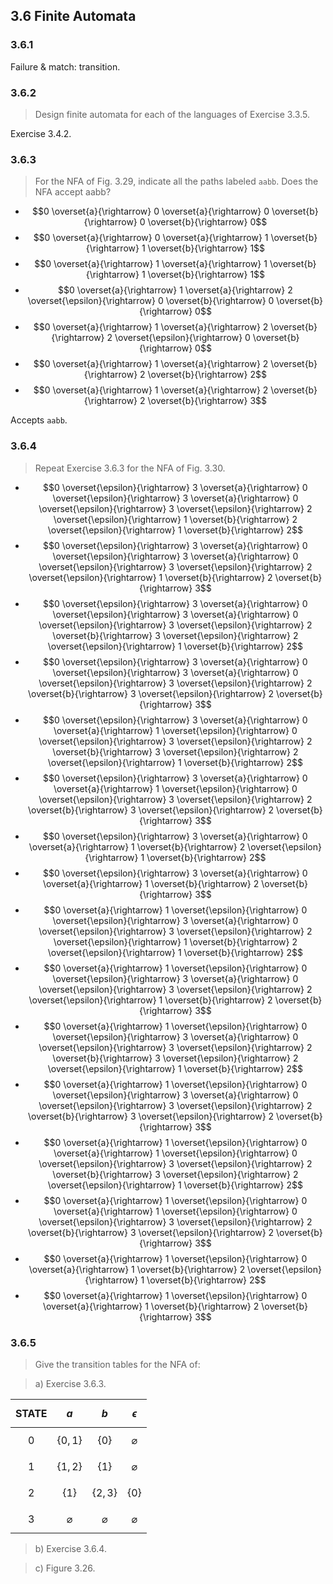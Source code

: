 ## 3.6 Finite Automata

### 3.6.1

Failure & match: transition.

### 3.6.2

> Design finite automata for each of the languages of Exercise 3.3.5.

Exercise 3.4.2.

### 3.6.3

> For the NFA of Fig. 3.29, indicate all the paths labeled `aabb`. Does the NFA accept aabb?

* $$0 \overset{a}{\rightarrow} 0 \overset{a}{\rightarrow} 0 \overset{b}{\rightarrow} 0 \overset{b}{\rightarrow} 0$$
* $$0 \overset{a}{\rightarrow} 0 \overset{a}{\rightarrow} 1 \overset{b}{\rightarrow} 1 \overset{b}{\rightarrow} 1$$
* $$0 \overset{a}{\rightarrow} 1 \overset{a}{\rightarrow} 1 \overset{b}{\rightarrow} 1 \overset{b}{\rightarrow} 1$$
* $$0 \overset{a}{\rightarrow} 1 \overset{a}{\rightarrow} 2  \overset{\epsilon}{\rightarrow} 0 \overset{b}{\rightarrow} 0 \overset{b}{\rightarrow} 0$$
* $$0 \overset{a}{\rightarrow} 1 \overset{a}{\rightarrow} 2 \overset{b}{\rightarrow} 2 \overset{\epsilon}{\rightarrow} 0 \overset{b}{\rightarrow} 0$$
* $$0 \overset{a}{\rightarrow} 1 \overset{a}{\rightarrow} 2 \overset{b}{\rightarrow} 2 \overset{b}{\rightarrow} 2$$
* $$0 \overset{a}{\rightarrow} 1 \overset{a}{\rightarrow} 2 \overset{b}{\rightarrow} 2 \overset{b}{\rightarrow} 3$$

Accepts `aabb`.

### 3.6.4

> Repeat Exercise 3.6.3 for the NFA of Fig. 3.30.

* $$0 \overset{\epsilon}{\rightarrow} 3 \overset{a}{\rightarrow} 0 \overset{\epsilon}{\rightarrow} 3 \overset{a}{\rightarrow} 0 \overset{\epsilon}{\rightarrow} 3 \overset{\epsilon}{\rightarrow} 2 \overset{\epsilon}{\rightarrow} 1 \overset{b}{\rightarrow} 2 \overset{\epsilon}{\rightarrow} 1 \overset{b}{\rightarrow} 2$$
* $$0 \overset{\epsilon}{\rightarrow} 3 \overset{a}{\rightarrow} 0 \overset{\epsilon}{\rightarrow} 3 \overset{a}{\rightarrow} 0 \overset{\epsilon}{\rightarrow} 3 \overset{\epsilon}{\rightarrow} 2 \overset{\epsilon}{\rightarrow} 1 \overset{b}{\rightarrow} 2 \overset{b}{\rightarrow} 3$$
* $$0 \overset{\epsilon}{\rightarrow} 3 \overset{a}{\rightarrow} 0 \overset{\epsilon}{\rightarrow} 3 \overset{a}{\rightarrow} 0 \overset{\epsilon}{\rightarrow} 3 \overset{\epsilon}{\rightarrow} 2 \overset{b}{\rightarrow} 3 \overset{\epsilon}{\rightarrow} 2 \overset{\epsilon}{\rightarrow} 1 \overset{b}{\rightarrow} 2$$
* $$0 \overset{\epsilon}{\rightarrow} 3 \overset{a}{\rightarrow} 0 \overset{\epsilon}{\rightarrow} 3 \overset{a}{\rightarrow} 0 \overset{\epsilon}{\rightarrow} 3 \overset{\epsilon}{\rightarrow} 2 \overset{b}{\rightarrow} 3 \overset{\epsilon}{\rightarrow} 2 \overset{b}{\rightarrow} 3$$
* $$0 \overset{\epsilon}{\rightarrow} 3 \overset{a}{\rightarrow} 0 \overset{a}{\rightarrow} 1 \overset{\epsilon}{\rightarrow} 0 \overset{\epsilon}{\rightarrow} 3 \overset{\epsilon}{\rightarrow} 2 \overset{b}{\rightarrow} 3 \overset{\epsilon}{\rightarrow} 2 \overset{\epsilon}{\rightarrow} 1 \overset{b}{\rightarrow} 2$$
* $$0 \overset{\epsilon}{\rightarrow} 3 \overset{a}{\rightarrow} 0 \overset{a}{\rightarrow} 1 \overset{\epsilon}{\rightarrow} 0 \overset{\epsilon}{\rightarrow} 3 \overset{\epsilon}{\rightarrow} 2 \overset{b}{\rightarrow} 3 \overset{\epsilon}{\rightarrow} 2 \overset{b}{\rightarrow} 3$$
* $$0 \overset{\epsilon}{\rightarrow} 3 \overset{a}{\rightarrow} 0 \overset{a}{\rightarrow} 1 \overset{b}{\rightarrow} 2 \overset{\epsilon}{\rightarrow} 1 \overset{b}{\rightarrow} 2$$
* $$0 \overset{\epsilon}{\rightarrow} 3 \overset{a}{\rightarrow} 0 \overset{a}{\rightarrow} 1 \overset{b}{\rightarrow} 2 \overset{b}{\rightarrow} 3$$
* $$0 \overset{a}{\rightarrow} 1 \overset{\epsilon}{\rightarrow} 0 \overset{\epsilon}{\rightarrow} 3 \overset{a}{\rightarrow} 0 \overset{\epsilon}{\rightarrow} 3 \overset{\epsilon}{\rightarrow} 2 \overset{\epsilon}{\rightarrow} 1 \overset{b}{\rightarrow} 2 \overset{\epsilon}{\rightarrow} 1 \overset{b}{\rightarrow} 2$$
* $$0 \overset{a}{\rightarrow} 1 \overset{\epsilon}{\rightarrow} 0 \overset{\epsilon}{\rightarrow} 3 \overset{a}{\rightarrow} 0 \overset{\epsilon}{\rightarrow} 3 \overset{\epsilon}{\rightarrow} 2 \overset{\epsilon}{\rightarrow} 1 \overset{b}{\rightarrow} 2 \overset{b}{\rightarrow} 3$$
* $$0 \overset{a}{\rightarrow} 1 \overset{\epsilon}{\rightarrow} 0 \overset{\epsilon}{\rightarrow} 3 \overset{a}{\rightarrow} 0 \overset{\epsilon}{\rightarrow} 3 \overset{\epsilon}{\rightarrow} 2 \overset{b}{\rightarrow} 3 \overset{\epsilon}{\rightarrow} 2 \overset{\epsilon}{\rightarrow} 1 \overset{b}{\rightarrow} 2$$
* $$0 \overset{a}{\rightarrow} 1 \overset{\epsilon}{\rightarrow} 0 \overset{\epsilon}{\rightarrow} 3 \overset{a}{\rightarrow} 0 \overset{\epsilon}{\rightarrow} 3 \overset{\epsilon}{\rightarrow} 2 \overset{b}{\rightarrow} 3 \overset{\epsilon}{\rightarrow} 2 \overset{b}{\rightarrow} 3$$
* $$0 \overset{a}{\rightarrow} 1 \overset{\epsilon}{\rightarrow} 0 \overset{a}{\rightarrow} 1 \overset{\epsilon}{\rightarrow} 0 \overset{\epsilon}{\rightarrow} 3 \overset{\epsilon}{\rightarrow} 2 \overset{b}{\rightarrow} 3 \overset{\epsilon}{\rightarrow} 2 \overset{\epsilon}{\rightarrow} 1 \overset{b}{\rightarrow} 2$$
* $$0 \overset{a}{\rightarrow} 1 \overset{\epsilon}{\rightarrow} 0 \overset{a}{\rightarrow} 1 \overset{\epsilon}{\rightarrow} 0 \overset{\epsilon}{\rightarrow} 3 \overset{\epsilon}{\rightarrow} 2 \overset{b}{\rightarrow} 3 \overset{\epsilon}{\rightarrow} 2 \overset{b}{\rightarrow} 3$$
* $$0 \overset{a}{\rightarrow} 1 \overset{\epsilon}{\rightarrow} 0 \overset{a}{\rightarrow} 1 \overset{b}{\rightarrow} 2 \overset{\epsilon}{\rightarrow} 1 \overset{b}{\rightarrow} 2$$
* $$0 \overset{a}{\rightarrow} 1 \overset{\epsilon}{\rightarrow} 0 \overset{a}{\rightarrow} 1 \overset{b}{\rightarrow} 2 \overset{b}{\rightarrow} 3$$

### 3.6.5

> Give the transition tables for the NFA of:

> a) Exercise 3.6.3.

| STATE | $$a$$ | $$b$$ | $$\epsilon$$ |
|:-----:|:-----:|:-----:|:------------:|
|   0   | $$\{0, 1\}$$ | $$\{ 0 \}$$ | $$\varnothing$$ |
|   1   | $$\{1, 2\}$$ | $$\{ 1 \}$$ | $$\varnothing$$ |
|   2   | $$\{ 1 \}$$ | $$\{2, 3\}$$ | $$\{ 0 \}$$ |
|   3   | $$\varnothing$$ | $$\varnothing$$ | $$\varnothing$$ |

> b) Exercise 3.6.4.

> c) Figure 3.26.
